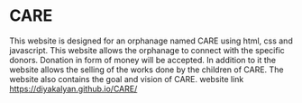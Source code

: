 # CARE
This website is designed for an orphanage named CARE using html, css and javascript. This website allows the orphanage to connect with the specific donors. Donation in form of money will be accepted. In addition to it the website allows the selling of the works done by the children of CARE. The website also contains the goal and vision of CARE.
website link https://diyakalyan.github.io/CARE/
